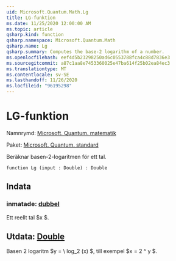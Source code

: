 ```yaml
---
uid: Microsoft.Quantum.Math.Lg
title: LG-funktion
ms.date: 11/25/2020 12:00:00 AM
ms.topic: article
qsharp.kind: function
qsharp.namespace: Microsoft.Quantum.Math
qsharp.name: Lg
qsharp.summary: Computes the base-2 logarithm of a number.
ms.openlocfilehash: eef4d5b23298250ad6c0553788fca4c88d7836e3
ms.sourcegitcommit: a87c1aa8e7453360025e47ba614f25b02ea84ec3
ms.translationtype: MT
ms.contentlocale: sv-SE
ms.lasthandoff: 11/26/2020
ms.locfileid: "96195298"
---
```

# <a name="lg-function"></a>LG-funktion

Namnrymd: [Microsoft. Quantum. matematik](xref:Microsoft.Quantum.Math)

Paket: [Microsoft. Quantum. standard](https://nuget.org/packages/Microsoft.Quantum.Standard)


Beräknar basen-2-logaritmen för ett tal.

```qsharp
function Lg (input : Double) : Double
```


## <a name="input"></a>Indata

### <a name="input--double"></a>inmatade: [dubbel](xref:microsoft.quantum.lang-ref.double)

Ett reellt tal $x $.



## <a name="output--double"></a>Utdata: [Double](xref:microsoft.quantum.lang-ref.double)

Basen 2 logaritm $y = \ log_2 (x) $, till exempel $x = 2 ^ y $.